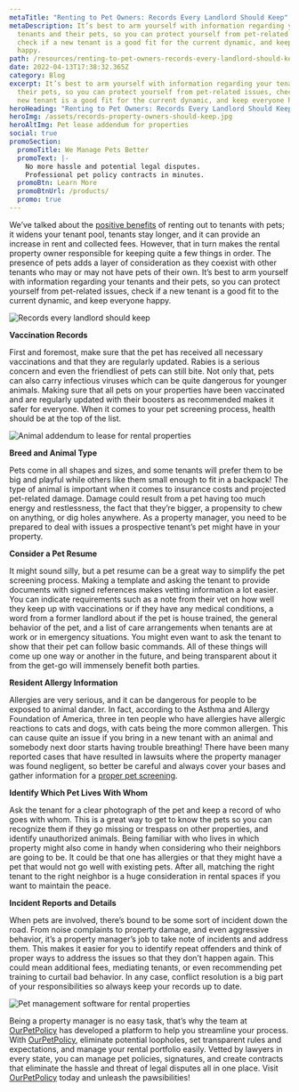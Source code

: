 ```yaml
---
metaTitle: "Renting to Pet Owners: Records Every Landlord Should Keep"
metaDescription: It’s best to arm yourself with information regarding your
  tenants and their pets, so you can protect yourself from pet-related issues,
  check if a new tenant is a good fit for the current dynamic, and keep everyone
  happy.
path: /resources/renting-to-pet-owners-records-every-landlord-should-keep
date: 2022-04-13T17:38:32.365Z
category: Blog
excerpt: It’s best to arm yourself with information regarding your tenants and
  their pets, so you can protect yourself from pet-related issues, check if a
  new tenant is a good fit for the current dynamic, and keep everyone happy.
heroHeading: "Renting to Pet Owners: Records Every Landlord Should Keep"
heroImg: /assets/records-property-owners-should-keep.jpg
heroAltImg: Pet lease addendum for properties
social: true
promoSection:
  promoTitle: We Manage Pets Better
  promoText: |-
    No more hassle and potential legal disputes. 
    Professional pet policy contracts in minutes.
  promoBtn: Learn More
  promoBtnUrl: /products/
  promo: true
---
```

We’ve talked about the [positive benefits](https://landlordtech.com/resources/the-landlords-guide-to-tenants-with-pets/) of renting out to tenants with pets; it widens your tenant pool, tenants stay longer, and it can provide an increase in rent and collected fees. However, that in turn makes the rental property owner responsible for keeping quite a few things in order. The presence of pets adds a layer of consideration as they coexist with other tenants who may or may not have pets of their own. It’s best to arm yourself with information regarding your tenants and their pets, so you can protect yourself from pet-related issues, check if a new tenant is a good fit to the current dynamic, and keep everyone happy.

![Records every landlord should keep](/assets/records-every-landlord-should-keep.jpg)

**Vaccination Records**

First and foremost, make sure that the pet has received all necessary vaccinations and that they are regularly updated. Rabies is a serious concern and even the friendliest of pets can still bite. Not only that, pets can also carry infectious viruses which can be quite dangerous for younger animals. Making sure that all pets on your properties have been vaccinated and are regularly updated with their boosters as recommended makes it safer for everyone. When it comes to your pet screening process, health should be at the top of the list.

![Animal addendum to lease for rental properties](/assets/systemize-your-pet-program.jpg)

**Breed and Animal Type**

Pets come in all shapes and sizes, and some tenants will prefer them to be big and playful while others like them small enough to fit in a backpack! The type of animal is important when it comes to insurance costs and projected pet-related damage. Damage could result from a pet having too much energy and restlessness, the fact that they’re bigger, a propensity to chew on anything, or dig holes anywhere. As a property manager, you need to be prepared to deal with issues a prospective tenant’s pet might have in your property.

**Consider a Pet Resume**

It might sound silly, but a pet resume can be a great way to simplify the pet screening process. Making a template and asking the tenant to provide documents with signed references makes vetting information a lot easier. You can indicate requirements such as a note from their vet on how well they keep up with vaccinations or if they have any medical conditions, a word from a former landlord about if the pet is house trained, the general behavior of the pet, and a list of care arrangements when tenants are at work or in emergency situations. You might even want to ask the tenant to show that their pet can follow basic commands. All of these things will come up one way or another in the future, and being transparent about it from the get-go will immensely benefit both parties.

**Resident Allergy Information**

Allergies are very serious, and it can be dangerous for people to be exposed to animal dander. In fact, according to the Asthma and Allergy Foundation of America, three in ten people who have allergies have allergic reactions to cats and dogs, with cats being the more common allergen. This can cause quite an issue if you bring in a new tenant with an animal and somebody next door starts having trouble breathing! There have been many reported cases that have resulted in lawsuits where the property manager was found negligent, so better be careful and always cover your bases and gather information for a [proper pet screening](https://landlordtech.com/resources/best-practices-to-properly-screen-pets-for-apartments).

**Identify Which Pet Lives With Whom**

Ask the tenant for a clear photograph of the pet and keep a record of who goes with whom. This is a great way to get to know the pets so you can recognize them if they go missing or trespass on other properties, and identify unauthorized animals. Being familiar with who lives in which property might also come in handy when considering who their neighbors are going to be. It could be that one has allergies or that they might have a pet that would not go well with existing pets. After all, matching the right tenant to the right neighbor is a huge consideration in rental spaces if you want to maintain the peace.

**Incident Reports and Details**

When pets are involved, there’s bound to be some sort of incident down the road. From noise complaints to property damage, and even aggressive behavior, it’s a property manager’s job to take note of incidents and address them. This makes it easier for you to identify repeat offenders and think of proper ways to address the issues so that they don’t happen again. This could mean additional fees, mediating tenants, or even recommending pet training to curtail bad behavior. In any case, conflict resolution is a big part of your responsibilities so always keep your records up to date.

![Pet management software for rental properties](/assets/complete-pet-management-platform.jpg)

Being a property manager is no easy task, that’s why the team at [OurPetPolicy](https://landlordtech.com/products) has developed a platform to help you streamline your process. With [OurPetPolicy](https://www.landlordtech.com/products), eliminate potential loopholes, set transparent rules and expectations, and manage your rental portfolio easily. Vetted by lawyers in every state, you can manage pet policies, signatures, and create contracts that eliminate the hassle and threat of legal disputes all in one place. Visit [OurPetPolicy](https://landlordtech.com/products) today and unleash the pawsibilities!